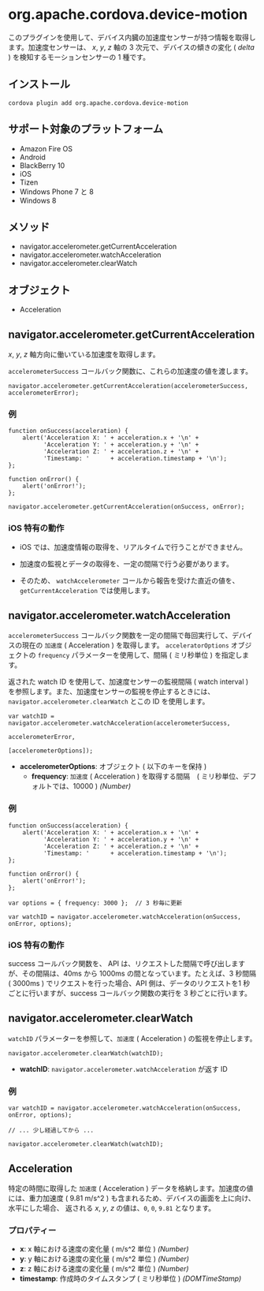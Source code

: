 <!---
    Licensed to the Apache Software Foundation (ASF) under one
    or more contributor license agreements.  See the NOTICE file
    distributed with this work for additional information
    regarding copyright ownership.  The ASF licenses this file
    to you under the Apache License, Version 2.0 (the
    "License"); you may not use this file except in compliance
    with the License.  You may obtain a copy of the License at

      http://www.apache.org/licenses/LICENSE-2.0

    Unless required by applicable law or agreed to in writing,
    software distributed under the License is distributed on an
    "AS IS" BASIS, WITHOUT WARRANTIES OR CONDITIONS OF ANY
    KIND, either express or implied.  See the License for the
    specific language governing permissions and limitations
    under the License.
-->

# org.apache.cordova.device-motion

このプラグインを使用して、デバイス内臓の加速度センサーが持つ情報を取得します。加速度センサーは、 _x_, _y_, _z_ 軸の 3 次元で、デバイスの傾きの変化 ( _delta_ ) を検知するモーションセンサーの 1 種です。

## インストール

    cordova plugin add org.apache.cordova.device-motion

## サポート対象のプラットフォーム

- Amazon Fire OS
- Android
- BlackBerry 10
- iOS
- Tizen
- Windows Phone 7 と 8
- Windows 8

## メソッド

- navigator.accelerometer.getCurrentAcceleration
- navigator.accelerometer.watchAcceleration
- navigator.accelerometer.clearWatch

## オブジェクト

- Acceleration

## navigator.accelerometer.getCurrentAcceleration

_x_, _y_, _z_ 軸方向に働いている加速度を取得します。

`accelerometerSuccess` コールバック関数に、これらの加速度の値を渡します。


    navigator.accelerometer.getCurrentAcceleration(accelerometerSuccess, accelerometerError);


### 例

    function onSuccess(acceleration) {
        alert('Acceleration X: ' + acceleration.x + '\n' +
              'Acceleration Y: ' + acceleration.y + '\n' +
              'Acceleration Z: ' + acceleration.z + '\n' +
              'Timestamp: '      + acceleration.timestamp + '\n');
    };

    function onError() {
        alert('onError!');
    };

    navigator.accelerometer.getCurrentAcceleration(onSuccess, onError);

### iOS 特有の動作

- iOS では、加速度情報の取得を、リアルタイムで行うことができません。

- 加速度の監視とデータの取得を、一定の間隔で行う必要があります。

- そのため、 `watchAccelerometer` コールから報告を受けた直近の値を、`getCurrentAcceleration` では使用します。

## navigator.accelerometer.watchAcceleration

`accelerometerSuccess` コールバック関数を一定の間隔で毎回実行して、デバイスの現在の `加速度` ( Acceleration ) を取得します。 `acceleratorOptions` オブジェクトの `frequency` パラメーターを使用して、間隔 ( ミリ秒単位 ) を指定します。

返された watch ID を使用して、加速度センサーの監視間隔 ( watch interval ) を参照します。また、加速度センサーの監視を停止するときには、 `navigator.accelerometer.clearWatch` とこの ID を使用します。

    var watchID = navigator.accelerometer.watchAcceleration(accelerometerSuccess,
                                                           accelerometerError,
                                                           [accelerometerOptions]);

- __accelerometerOptions__: オブジェクト ( 以下のキーを保持 ) 
  - __frequency__: `加速度` ( Acceleration ) を取得する間隔　( ミリ秒単位、デフォルトでは、10000 ) _(Number)_ 


###  例

    function onSuccess(acceleration) {
        alert('Acceleration X: ' + acceleration.x + '\n' +
              'Acceleration Y: ' + acceleration.y + '\n' +
              'Acceleration Z: ' + acceleration.z + '\n' +
              'Timestamp: '      + acceleration.timestamp + '\n');
    };

    function onError() {
        alert('onError!');
    };

    var options = { frequency: 3000 };  // 3 秒毎に更新

    var watchID = navigator.accelerometer.watchAcceleration(onSuccess, onError, options);

### iOS 特有の動作

success コールバック関数を、 API は、リクエストした間隔で呼び出しますが、その間隔は、40ms から 1000ms の間となっています。たとえば、3 秒間隔 ( 3000ms ) でリクエストを行った場合、API 側は、データのリクエストを1 秒ごとに行いますが、success コールバック関数の実行を 3 秒ごとに行います。


## navigator.accelerometer.clearWatch

`watchID` パラメーターを参照して、`加速度` ( Acceleration ) の監視を停止します。

    navigator.accelerometer.clearWatch(watchID);

- __watchID__: `navigator.accelerometer.watchAcceleration` が返す ID 

###  例

    var watchID = navigator.accelerometer.watchAcceleration(onSuccess, onError, options);

    // ... 少し経過してから ...

    navigator.accelerometer.clearWatch(watchID);

## Acceleration

特定の時間に取得した `加速度` ( Acceleration ) データを格納します。加速度の値には、重力加速度 ( 9.81 m/s^2 )
 も含まれるため、デバイスの画面を上に向け、水平にした場合、 返される _x_, _y_, _z_ の値は、`0`, `0`, `9.81` となります。

### プロパティー

- __x__:  x 軸における速度の変化量 ( m/s^2 単位 ) _(Number)_
- __y__:  y 軸における速度の変化量 ( m/s^2 単位 ) _(Number)_
- __z__:  z 軸における速度の変化量 ( m/s^2 単位 ) _(Number)_
- __timestamp__: 作成時のタイムスタンプ ( ミリ秒単位 ) _(DOMTimeStamp)_

